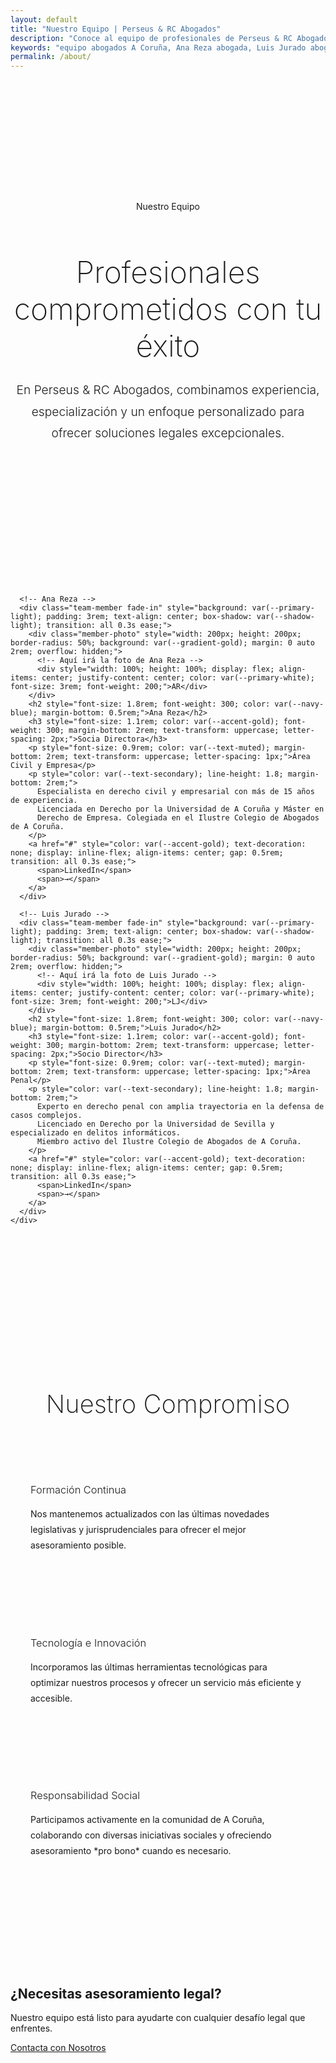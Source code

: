 ```yaml
---
layout: default
title: "Nuestro Equipo | Perseus & RC Abogados"
description: "Conoce al equipo de profesionales de Perseus & RC Abogados. Abogados especializados en A Coruña con amplia experiencia en derecho civil, penal, laboral y delitos informáticos."
keywords: "equipo abogados A Coruña, Ana Reza abogada, Luis Jurado abogado, despacho abogados Coruña"
permalink: /about/
---
```


<!-- Team Hero Section -->
<section class="team-hero" style="padding: 8rem 0 4rem 0; background: var(--secondary-light); margin-top: 80px;">
  <div class="container">
    <div class="team-header fade-in" style="text-align: center; max-width: 800px; margin: 0 auto;">
      <div class="services-intro">Nuestro Equipo</div>
      <h1 style="font-size: 3rem; font-weight: 200; color: var(--navy-blue); margin-bottom: 1.5rem;">Profesionales comprometidos con tu éxito</h1>
      <p style="font-size: 1.2rem; color: var(--text-secondary); font-weight: 300; line-height: 1.8;">
        En Perseus & RC Abogados, combinamos experiencia, especialización y un enfoque personalizado 
        para ofrecer soluciones legales excepcionales.
      </p>
    </div>
  </div>
</section>

<!-- Team Members Section -->
<section class="team-members" style="padding: 6rem 0; background: var(--primary-white);">
  <div class="container">
    <div class="team-grid" style="display: grid; grid-template-columns: repeat(auto-fit, minmax(400px, 1fr)); gap: 4rem; margin-top: 3rem;">
      
      <!-- Ana Reza -->
      <div class="team-member fade-in" style="background: var(--primary-light); padding: 3rem; text-align: center; box-shadow: var(--shadow-light); transition: all 0.3s ease;">
        <div class="member-photo" style="width: 200px; height: 200px; border-radius: 50%; background: var(--gradient-gold); margin: 0 auto 2rem; overflow: hidden;">
          <!-- Aquí irá la foto de Ana Reza -->
          <div style="width: 100%; height: 100%; display: flex; align-items: center; justify-content: center; color: var(--primary-white); font-size: 3rem; font-weight: 200;">AR</div>
        </div>
        <h2 style="font-size: 1.8rem; font-weight: 300; color: var(--navy-blue); margin-bottom: 0.5rem;">Ana Reza</h2>
        <h3 style="font-size: 1.1rem; color: var(--accent-gold); font-weight: 300; margin-bottom: 2rem; text-transform: uppercase; letter-spacing: 2px;">Socia Directora</h3>
        <p style="font-size: 0.9rem; color: var(--text-muted); margin-bottom: 2rem; text-transform: uppercase; letter-spacing: 1px;">Área Civil y Empresa</p>
        <p style="color: var(--text-secondary); line-height: 1.8; margin-bottom: 2rem;">
          Especialista en derecho civil y empresarial con más de 15 años de experiencia. 
          Licenciada en Derecho por la Universidad de A Coruña y Máster en 
          Derecho de Empresa. Colegiada en el Ilustre Colegio de Abogados de A Coruña.
        </p>
        <a href="#" style="color: var(--accent-gold); text-decoration: none; display: inline-flex; align-items: center; gap: 0.5rem; transition: all 0.3s ease;">
          <span>LinkedIn</span>
          <span>→</span>
        </a>
      </div>

      <!-- Luis Jurado -->
      <div class="team-member fade-in" style="background: var(--primary-light); padding: 3rem; text-align: center; box-shadow: var(--shadow-light); transition: all 0.3s ease;">
        <div class="member-photo" style="width: 200px; height: 200px; border-radius: 50%; background: var(--gradient-gold); margin: 0 auto 2rem; overflow: hidden;">
          <!-- Aquí irá la foto de Luis Jurado -->
          <div style="width: 100%; height: 100%; display: flex; align-items: center; justify-content: center; color: var(--primary-white); font-size: 3rem; font-weight: 200;">LJ</div>
        </div>
        <h2 style="font-size: 1.8rem; font-weight: 300; color: var(--navy-blue); margin-bottom: 0.5rem;">Luis Jurado</h2>
        <h3 style="font-size: 1.1rem; color: var(--accent-gold); font-weight: 300; margin-bottom: 2rem; text-transform: uppercase; letter-spacing: 2px;">Socio Director</h3>
        <p style="font-size: 0.9rem; color: var(--text-muted); margin-bottom: 2rem; text-transform: uppercase; letter-spacing: 1px;">Área Penal</p>
        <p style="color: var(--text-secondary); line-height: 1.8; margin-bottom: 2rem;">
          Experto en derecho penal con amplia trayectoria en la defensa de casos complejos.
          Licenciado en Derecho por la Universidad de Sevilla y especializado en delitos informáticos.
          Miembro activo del Ilustre Colegio de Abogados de A Coruña.
        </p>
        <a href="#" style="color: var(--accent-gold); text-decoration: none; display: inline-flex; align-items: center; gap: 0.5rem; transition: all 0.3s ease;">
          <span>LinkedIn</span>
          <span>→</span>
        </a>
      </div>
    </div>
  </div>
</section>

<!-- Values Section -->
<section class="team-values" style="padding: 6rem 0; background: var(--secondary-light);">
  <div class="container">
    <div class="services-header fade-in">
      <h2 style="font-size: 2.5rem; font-weight: 200; color: var(--navy-blue); text-align: center; margin-bottom: 3rem;">Nuestro Compromiso</h2>
    </div>
    <div class="values-list" style="max-width: 800px; margin: 0 auto;">
      <div class="value-point fade-in" style="margin-bottom: 2rem; padding: 2rem; background: var(--primary-white); box-shadow: var(--shadow-light);">
        <h3 style="color: var(--navy-blue); font-weight: 300; margin-bottom: 1rem;">Formación Continua</h3>
        <p style="color: var(--text-secondary); line-height: 1.8;">
          Nos mantenemos actualizados con las últimas novedades legislativas y jurisprudenciales 
          para ofrecer el mejor asesoramiento posible.
        </p>
      </div>
      <div class="value-point fade-in" style="margin-bottom: 2rem; padding: 2rem; background: var(--primary-white); box-shadow: var(--shadow-light);">
        <h3 style="color: var(--navy-blue); font-weight: 300; margin-bottom: 1rem;">Tecnología e Innovación</h3>
        <p style="color: var(--text-secondary); line-height: 1.8;">
          Incorporamos las últimas herramientas tecnológicas para optimizar nuestros procesos 
          y ofrecer un servicio más eficiente y accesible.
        </p>
      </div>
      <div class="value-point fade-in" style="margin-bottom: 2rem; padding: 2rem; background: var(--primary-white); box-shadow: var(--shadow-light);">
        <h3 style="color: var(--navy-blue); font-weight: 300; margin-bottom: 1rem;">Responsabilidad Social</h3>
        <p style="color: var(--text-secondary); line-height: 1.8;">
          Participamos activamente en la comunidad de A Coruña, colaborando con diversas 
          iniciativas sociales y ofreciendo asesoramiento *pro bono* cuando es necesario.
        </p>
      </div>
    </div>
  </div>
</section>

<!-- CTA Section -->
<section class="cta-section">
  <div class="container">
    <div class="cta-content fade-in">
      <h2>¿Necesitas asesoramiento legal?</h2>
      <p class="cta-description">
        Nuestro equipo está listo para ayudarte con cualquier desafío legal que enfrentes.
      </p>
      <a href="/Perseus_RC_abogados/#contact" class="cta-button" role="button">Contacta con Nosotros</a>
    </div>
  </div>
</section>
